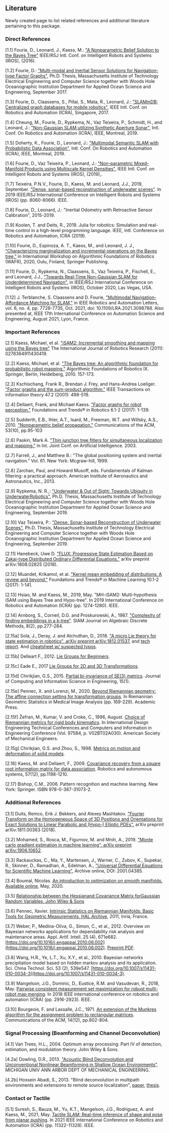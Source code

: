 ## Literature

Newly created page to list related references and additional literature pertaining to this package.

### Direct References

[1.1]  Fourie, D., Leonard, J., Kaess, M.: ["A Nonparametric Belief Solution to the Bayes Tree"](http://www.ri.cmu.edu/pub_files/2016/10/Fourie16iros.pdf) IEEE/RSJ Intl. Conf. on Intelligent Robots and Systems (IROS), (2016).

[1.2]  Fourie, D.: ["Multi-modal and Inertial Sensor Solutions for Navigation-type Factor   Graphs"](https://darchive.mblwhoilibrary.org/bitstream/handle/1912/9305/Fourie_thesis.pdf?sequence=1), Ph.D. Thesis, Massachusetts Institute of Technology Electrical Engineering and Computer Science together with Woods Hole Oceanographic Institution Department for Applied Ocean Science and Engineering, September 2017.

[1.3]  Fourie, D., Claassens, S., Pillai, S., Mata, R., Leonard, J.: ["SLAMinDB: Centralized graph databases for mobile robotics"](http://people.csail.mit.edu/spillai/projects/cloud-graphs/2017-icra-cloudgraphs.pdf), IEEE Intl. Conf. on Robotics and Automation (ICRA), Singapore, 2017.

[1.4]  Cheung, M., Fourie, D., Rypkema, N., Vaz Teixeira, P., Schmidt, H., and Leonard, J.: ["Non-Gaussian SLAM utilizing Synthetic Aperture Sonar"](https://ieeexplore.ieee.org/document/8793536), Intl. Conf. On Robotics and Automation (ICRA), IEEE, Montreal, 2019.

[1.5]  Doherty, K., Fourie, D., Leonard, J.: ["Multimodal Semantic SLAM with Probabilistic Data Association"](https://dspace.mit.edu/bitstream/handle/1721.1/137995.2/doherty_icra2019_revised.pdf?sequence=4&isAllowed=y), Intl. Conf. On Robotics and Automation (ICRA), IEEE, Montreal, 2019.

[1.6]  Fourie, D., Vaz Teixeira, P., Leonard, J.: ["Non-parametric Mixed-Manifold Products using Multiscale Kernel Densities"](https://marinerobotics.mit.edu/sites/default/files/fourie_iros19_manifolds.pdf), IEEE Intl. Conf. on Intelligent Robots and Systems (IROS), (2019),.

[1.7]  Teixeira, P.N.V., Fourie, D., Kaess, M. and Leonard, J.J., 2019, September. ["Dense, sonar-based reconstruction of underwater scenes"](https://www.cs.cmu.edu/~kaess/pub/Teixeira19iros.pdf). In 2019 IEEE/RSJ International Conference on Intelligent Robots and Systems (IROS) (pp. 8060-8066). IEEE.

[1.8]  Fourie, D., Leonard, J.: "Inertial Odometry with Retroactive Sensor Calibration", 2015-2019.

[1.9] Koolen, T. and Deits, R., 2019. Julia for robotics: Simulation and real-time control in a high-level programming language. IEEE, Intl. Conference on Robotics and Automation, ICRA (2019).

[1.10] Fourie, D., Espinoza, A. T., Kaess, M., and Leonard, J. J., [“Characterizing marginalization and incremental operations on the Bayes tree,”](http://robotics.cs.rutgers.edu/wafr2020/wp-content/uploads/sites/7/2020/05/WAFR_2020_FV_28.pdf) in International Workshop on Algorithmic Foundations of Robotics (WAFR), 2020, Oulu, Finland, Springer Publishing.

[1.11] Fourie, D., Rypkema, N., Claassens, S., Vaz Teixeira, P., Fischell, E., and Leonard, J.J., ["Towards Real-Time Non-Gaussian SLAM for Underdetermined Navigation"](http://ras.papercept.net/images/temp/IROS/files/2648.pdf), in IEEE/RSJ International Conference on Intelligent Robots and Systems (IROS), October 2020, Las Vegas, USA.

[1.12] J. Terblanche, S. Claassens and D. Fourie, ["Multimodal Navigation-Affordance Matching for SLAM,"](http://www.navability.io/wp-content/uploads/2021/08/NavAbility_RAL2021_preprint.pdf) in IEEE Robotics and Automation Letters, vol. 6, no. 4, pp. 7728-7735, Oct. 2021, doi: 10.1109/LRA.2021.3098788.  Also presented at, IEEE 17th International Conference on Automation Science and Engineering, August 2021, Lyon, France.

### Important References

[2.1]  Kaess, Michael, et al. ["iSAM2: Incremental smoothing and mapping using the Bayes tree"](http://journals.sagepub.com/doi/abs/10.1177/0278364911430419) The International Journal of Robotics Research (2011): 0278364911430419.

[2.2]  Kaess, Michael, et al. ["The Bayes tree: An algorithmic foundation for probabilistic robot mapping."](https://smartech.gatech.edu/bitstream/handle/1853/38459/Kaess10wafr.pdf?sequence=1&isAllowed=y) Algorithmic Foundations of Robotics IX. Springer, Berlin, Heidelberg, 2010. 157-173.

[2.3]  Kschischang, Frank R., Brendan J. Frey, and Hans-Andrea Loeliger. ["Factor graphs and the sum-product algorithm."](http://www.cs.utoronto.ca/~radford/csc2506/factor.pdf) IEEE Transactions on information theory 47.2 (2001): 498-519.

[2.4]  Dellaert, Frank, and Michael Kaess. ["Factor graphs for robot perception."](https://www.nowpublishers.com/article/DownloadSummary/ROB-043) Foundations and Trends® in Robotics 6.1-2 (2017): 1-139.

[2.5]  Sudderth, E.B., Ihler, A.T., Isard, M., Freeman, W.T. and Willsky, A.S., 2010. ["Nonparametric belief propagation."](https://www.microsoft.com/en-us/research/wp-content/uploads/2010/10/p95-sudderth.pdf) Communications of the ACM, 53(10), pp.95-103

[2.6]  Paskin, Mark A. ["Thin junction tree filters for simultaneous localization and mapping."](http://citeseerx.ist.psu.edu/viewdoc/download?doi=10.1.1.15.7602&rep=rep1&type=pdf) in Int. Joint Conf. on Artificial Intelligence. 2003.

[2.7]  Farrell, J., and Matthew B.: "The global positioning system and inertial navigation." Vol. 61. New York: Mcgraw-hill, 1999.

[2.8]  Zarchan, Paul, and Howard Musoff, eds. Fundamentals of Kalman filtering: a practical approach. American Institute of Aeronautics and Astronautics, Inc., 2013.

[2.9]  Rypkema, N. R.,: ["Underwater & Out of Sight: Towards Ubiquity in UnderwaterRobotics"](http://dspace.mit.edu/bitstream/handle/1721.1/124118/1142630448-MIT.pdf), Ph.D. Thesis, Massachusetts Institute of Technology Electrical Engineering and Computer Science together with Woods Hole Oceanographic Institution Department for Applied Ocean Science and Engineering, September 2019.

[2.10] Vaz Teixeira, P.: ["Dense, Sonar-based Reconstruction of Underwater Scenes"](http://dspace.mit.edu/bitstream/handle/1721.1/123776/1139519986-MIT.pdf), Ph.D. Thesis, Massachusetts Institute of Technology Electrical Engineering and Computer Science together with Woods Hole Oceanographic Institution Department for Applied Ocean Science and Engineering, September 2019.

[2.11] Hanebeck, Uwe D. ["FLUX: Progressive State Estimation Based on Zakai-type Distributed Ordinary Differential Equations."](https://arxiv.org/pdf/1808.02825) arXiv preprint arXiv:1808.02825 (2018).

[2.12] Muandet, Krikamol, et al. ["Kernel mean embedding of distributions: A review and beyond."](https://www.nowpublishers.com/article/DownloadSummary/MAL-060) Foundations and Trends® in Machine Learning 10.1-2 (2017): 1-141.

[2.13] Hsiao, M. and Kaess, M., 2019, May. "MH-iSAM2: Multi-hypothesis iSAM using Bayes Tree and Hypo-tree". In 2019 International Conference on Robotics and Automation (ICRA) (pp. 1274-1280). IEEE.

[2.14] Arnborg, S., Corneil, D.G. and Proskurowski, A., 1987. ["Complexity of finding embeddings in a k-tree"](https://epubs.siam.org/doi/pdf/10.1137/0608024). SIAM Journal on Algebraic Discrete Methods, 8(2), pp.277-284.

[2.15a] Sola, J., Deray, J. and Atchuthan, D., 2018. ["A micro Lie theory for state estimation in robotics". arXiv preprint arXiv:1812.01537](https://arxiv.org/pdf/1812.01537), and [tech report](https://upcommons.upc.edu/bitstream/handle/2117/179757/2089-A-micro-Lie-theory-for-state-estimation-in-robotics%20(3).pdf). And [cheatsheet w/ suspected typos](https://github.com/artivis/manif/blob/devel/paper/Lie_theory_cheat_sheet.pdf).

[2.15b] Delleart F., 2012. [Lie Groups for Beginners](https://raw.githubusercontent.com/devbharat/gtsam/master/doc/LieGroups.pdf).

[2.15c] Eade E., 2017 [Lie Groups for 2D and 3D Transformations](https://ethaneade.com/lie.pdf).

[2.15d] Chirikjian, G.S., 2015. [Partial bi-invariance of SE(3) metrics](https://rpk.lcsr.jhu.edu/wp-content/uploads/2017/08/Partial-Bi-Invariance-of-SE3-Metrics1.pdf). Journal of Computing and Information Science in Engineering, 15(1).

[2.15e] Pennec, X. and Lorenzi, M., 2020. [Beyond Riemannian geometry: The affine connection setting for transformation groups](https://hal.inria.fr/hal-02342137/document). In Riemannian Geometric Statistics in Medical Image Analysis (pp. 169-229). Academic Press.

[2.15f] Žefran, M., Kumar, V. and Croke, C., 1996, August. [Choice of Riemannian metrics for rigid body kinematics](https://www.cis.upenn.edu/~cis610/SE3-Croke-Kumar.pdf). In International Design Engineering Technical Conferences and Computers and Information in Engineering Conference (Vol. 97584, p. V02BT02A030). American Society of Mechanical Engineers.

[2.15g] Chirikjian, G.S. and Zhou, S., 1998. [Metrics on motion and deformation of solid models](https://asmedigitalcollection.asme.org/mechanicaldesign/article-abstract/120/2/252/429661/Metrics-on-Motion-and-Deformation-of-Solid-Models).

[2.16] Kaess, M. and Dellaert, F., 2009. [Covariance recovery from a square root information matrix for data association](https://apps.dtic.mil/dtic/tr/fulltext/u2/a537233.pdf). Robotics and autonomous systems, 57(12), pp.1198-1210.

[2.17] Bishop, C.M., 2006. Pattern recognition and machine learning. New York: Springer. ISBN 978-0-387-31073-2.

### Additional References

[3.1]  Duits, Remco, Erik J. Bekkers, and Alexey Mashtakov. ["Fourier Transform on the Homogeneous Space of 3D Positions and Orientations for Exact Solutions to Linear Parabolic and (Hypo-) Elliptic PDEs".](https://www.preprints.org/manuscript/201811.0027/download/final_file) arXiv preprint arXiv:1811.00363 (2018).

[3.2]  Mohamed, S., Rosca, M., Figurnov, M. and Mnih, A., 2019. ["Monte carlo gradient estimation in machine learning". arXiv preprint arXiv:1906.10652](https://arxiv.org/pdf/1906.10652).

[3.3]  Rackauckas, C., Ma, Y., Martensen, J., Warner, C., Zubov, K., Supekar, R., Skinner, D., Ramadhan, A., Edelman, A., ["Universal Differential Equations for Scientific Machine Learning"](https://arxiv.org/abs/2001.04385), Archive online, DOI: 2001.04385.

[3.4]  Boumal, Nicolas. [An introduction to optimization on smooth manifolds. Available online](http://sma.epfl.ch/~nboumal/book/index.html), May, 2020.

[3.5]  [Relationship between the Hessianand Covariance Matrix forGaussian Random Variables, John Wiley & Sons](https://onlinelibrary.wiley.com/doi/pdf/10.1002/9780470824566.app1)

[3.6]  Pennec, Xavier. [Intrinsic Statistics on Riemannian Manifolds: Basic Tools for Geometric Measurements, HAL Archive](https://hal.inria.fr/inria-00614994/PDF/Pennec.JMIV06.pdf), 2011, Inria, France.

[3.7]  Weber, P., Medina-Oliva, G., Simon, C., et al., 2012. Overview on Bayesian networks applications for dependability risk analysis and maintenance areas. Appl. Artif. Intell. 25 (4), 671e682. [https://doi.org/10.1016/j.engappai.2010.06.002](https://doi.org/10.1016/j.engappai.2010.06.002). [Preprint PDF](https://hal.archives-ouvertes.fr/hal-00546144/file/Draft_00_Weber_eaai_2010.pdf).

[3.8]  Wang, H.R., Ye, L.T., Xu, X.Y., et al., 2010. Bayesian networks precipitation model based on hidden markov analysis and its application. Sci. China Technol. Sci. 53 (2), 539e547. [https://doi.org/10.1007/s11431-010-0034-3](https://doi.org/10.1007/s11431-010-0034-3).

[3.9]  Mangelson, J.G., Dominic, D., Eustice, R.M. and Vasudevan, R., 2018, May. [Pairwise consistent measurement set maximization for robust multi-robot map merging](http://141.212.194.179/publications/jmangelson-2018a.pdf). In 2018 IEEE international conference on robotics and automation (ICRA) (pp. 2916-2923). IEEE.

[3.10] Bourgeois, F. and Lassalle, J.C., 1971. [An extension of the Munkres algorithm for the assignment problem to rectangular matrices](https://dl.acm.org/doi/pdf/10.1145/362919.362945). Communications of the ACM, 14(12), pp.802-804.

### Signal Processing (Beamforming and Channel Deconvolution)

[4.1]  Van Trees, H.L., 2004. Optimum array processing: Part IV of detection, estimation, and modulation theory. John Wiley & Sons.

[4.2a]  Dowling, D.R., 2013. ["Acoustic Blind Deconvolution and Unconventional Nonlinear Beamforming in Shallow Ocean Environments"](https://apps.dtic.mil/dtic/tr/fulltext/u2/a598859.pdf). MICHIGAN UNIV ANN ARBOR DEPT OF MECHANICAL ENGINEERING.

[4.2b]  Hossein Abadi, S., 2013. "Blind deconvolution in multipath environments and extensions to remote source localization", [paper](https://asa.scitation.org/doi/pdf/10.1121/1.3688502?class=pdf), [thesis](https://deepblue.lib.umich.edu/bitstream/handle/2027.42/102443/shimah_1.pdf?sequence=1&isAllowed=y).

### Contact or Tactile

[5.1]  Suresh, S., Bauza, M., Yu, K.T., Mangelson, J.G., Rodriguez, A. and Kaess, M., 2021, May. [Tactile SLAM: Real-time inference of shape and pose from planar pushing](https://dspace.mit.edu/bitstream/handle/1721.1/139635/2011.07044.pdf?sequence=2&isAllowed=y). In 2021 IEEE International Conference on Robotics and Automation (ICRA) (pp. 11322-11328). IEEE.
